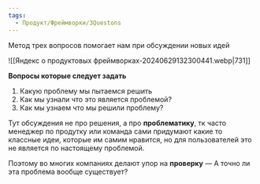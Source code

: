 ```yaml
---
tags:
  - Продукт/Фреймворки/3Questons
---
```


Метод трех вопросов помогает нам при обсуждении новых идей

![[Яндекс о продуктовых фреймворках-20240629132300441.webp|731]]

**Вопросы которые следует задать**
1. Какую проблему мы пытаемся решить
2. Как мы узнали что это является проблемой?
3. Как мы узнаем что мы решили проблему?

Тут обсуждения не про решения, а про **проблематику**, тк часто менеджер по продутку или команда сами придумают какие то классные идеи, которые им самим нравится, но для пользователей это не является по настоящему проблемой.

Поэтому во многих компаниях делают упор на **проверку** — А точно ли эта проблема вообще существует?